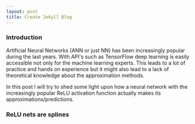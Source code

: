 ```yaml
---
layout: post
title: Create Jekyll Blog
---
```


### Introduction

Artificial Neural Networks (ANN or just NN) has been increasingly popular during the last years. With API's such as TensorFlow deep learning is easily accessible not only for the machine learning experts. This leads to a lot of practice and hands on experience but it might also lead to a lack of theoretical knowledge about the approximation methods.

In this post I will try to shed some light upon how a neural network with the increasingly popular ReLU activation function actually makes its approximations/predictions.

### ReLU nets are splines

